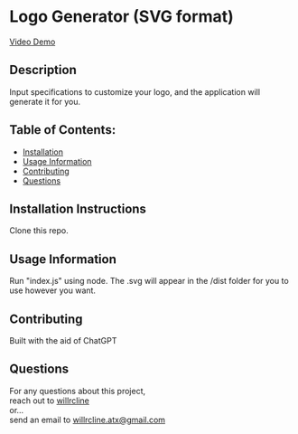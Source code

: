 # Logo Generator (SVG format)

[Video Demo](https://drive.google.com/file/d/1xkXc0Nm8jk7WhPTE3kme8nG8lnQGk6iv/view)

## Description
Input specifications to customize your logo, and the application will generate it for you.
  
## Table of Contents:
* [Installation](#installation-instructions)
* [Usage Information](#usage-information)
* [Contributing](#contributing)
* [Questions](#questions)

## Installation Instructions
Clone this repo.
  
## Usage Information
Run "index.js" using node. The .svg will appear in the /dist folder for you to use however you want.

## Contributing
Built with the aid of ChatGPT

## Questions
For any questions about this project,  
reach out to [willrcline](https://github.com/willrcline)  
or...  
send an email to willrcline.atx@gmail.com